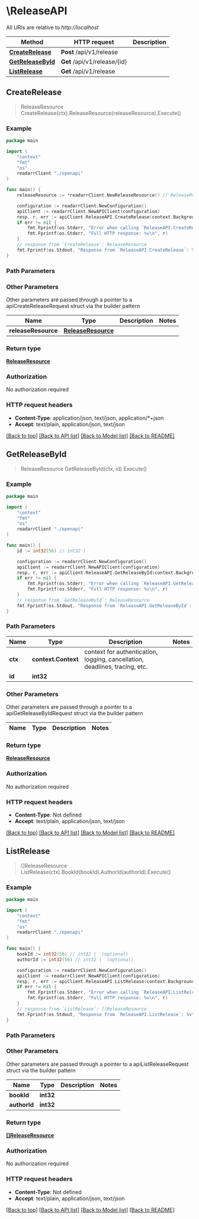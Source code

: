 # \ReleaseAPI

All URIs are relative to *http://localhost*

Method | HTTP request | Description
------------- | ------------- | -------------
[**CreateRelease**](ReleaseAPI.md#CreateRelease) | **Post** /api/v1/release | 
[**GetReleaseById**](ReleaseAPI.md#GetReleaseById) | **Get** /api/v1/release/{id} | 
[**ListRelease**](ReleaseAPI.md#ListRelease) | **Get** /api/v1/release | 



## CreateRelease

> ReleaseResource CreateRelease(ctx).ReleaseResource(releaseResource).Execute()



### Example

```go
package main

import (
    "context"
    "fmt"
    "os"
    readarrClient "./openapi"
)

func main() {
    releaseResource := *readarrClient.NewReleaseResource() // ReleaseResource |  (optional)

    configuration := readarrClient.NewConfiguration()
    apiClient := readarrClient.NewAPIClient(configuration)
    resp, r, err := apiClient.ReleaseAPI.CreateRelease(context.Background()).ReleaseResource(releaseResource).Execute()
    if err != nil {
        fmt.Fprintf(os.Stderr, "Error when calling `ReleaseAPI.CreateRelease``: %v\n", err)
        fmt.Fprintf(os.Stderr, "Full HTTP response: %v\n", r)
    }
    // response from `CreateRelease`: ReleaseResource
    fmt.Fprintf(os.Stdout, "Response from `ReleaseAPI.CreateRelease`: %v\n", resp)
}
```

### Path Parameters



### Other Parameters

Other parameters are passed through a pointer to a apiCreateReleaseRequest struct via the builder pattern


Name | Type | Description  | Notes
------------- | ------------- | ------------- | -------------
 **releaseResource** | [**ReleaseResource**](ReleaseResource.md) |  | 

### Return type

[**ReleaseResource**](ReleaseResource.md)

### Authorization

No authorization required

### HTTP request headers

- **Content-Type**: application/json, text/json, application/*+json
- **Accept**: text/plain, application/json, text/json

[[Back to top]](#) [[Back to API list]](../README.md#documentation-for-api-endpoints)
[[Back to Model list]](../README.md#documentation-for-models)
[[Back to README]](../README.md)


## GetReleaseById

> ReleaseResource GetReleaseById(ctx, id).Execute()



### Example

```go
package main

import (
    "context"
    "fmt"
    "os"
    readarrClient "./openapi"
)

func main() {
    id := int32(56) // int32 | 

    configuration := readarrClient.NewConfiguration()
    apiClient := readarrClient.NewAPIClient(configuration)
    resp, r, err := apiClient.ReleaseAPI.GetReleaseById(context.Background(), id).Execute()
    if err != nil {
        fmt.Fprintf(os.Stderr, "Error when calling `ReleaseAPI.GetReleaseById``: %v\n", err)
        fmt.Fprintf(os.Stderr, "Full HTTP response: %v\n", r)
    }
    // response from `GetReleaseById`: ReleaseResource
    fmt.Fprintf(os.Stdout, "Response from `ReleaseAPI.GetReleaseById`: %v\n", resp)
}
```

### Path Parameters


Name | Type | Description  | Notes
------------- | ------------- | ------------- | -------------
**ctx** | **context.Context** | context for authentication, logging, cancellation, deadlines, tracing, etc.
**id** | **int32** |  | 

### Other Parameters

Other parameters are passed through a pointer to a apiGetReleaseByIdRequest struct via the builder pattern


Name | Type | Description  | Notes
------------- | ------------- | ------------- | -------------


### Return type

[**ReleaseResource**](ReleaseResource.md)

### Authorization

No authorization required

### HTTP request headers

- **Content-Type**: Not defined
- **Accept**: text/plain, application/json, text/json

[[Back to top]](#) [[Back to API list]](../README.md#documentation-for-api-endpoints)
[[Back to Model list]](../README.md#documentation-for-models)
[[Back to README]](../README.md)


## ListRelease

> []ReleaseResource ListRelease(ctx).BookId(bookId).AuthorId(authorId).Execute()



### Example

```go
package main

import (
    "context"
    "fmt"
    "os"
    readarrClient "./openapi"
)

func main() {
    bookId := int32(56) // int32 |  (optional)
    authorId := int32(56) // int32 |  (optional)

    configuration := readarrClient.NewConfiguration()
    apiClient := readarrClient.NewAPIClient(configuration)
    resp, r, err := apiClient.ReleaseAPI.ListRelease(context.Background()).BookId(bookId).AuthorId(authorId).Execute()
    if err != nil {
        fmt.Fprintf(os.Stderr, "Error when calling `ReleaseAPI.ListRelease``: %v\n", err)
        fmt.Fprintf(os.Stderr, "Full HTTP response: %v\n", r)
    }
    // response from `ListRelease`: []ReleaseResource
    fmt.Fprintf(os.Stdout, "Response from `ReleaseAPI.ListRelease`: %v\n", resp)
}
```

### Path Parameters



### Other Parameters

Other parameters are passed through a pointer to a apiListReleaseRequest struct via the builder pattern


Name | Type | Description  | Notes
------------- | ------------- | ------------- | -------------
 **bookId** | **int32** |  | 
 **authorId** | **int32** |  | 

### Return type

[**[]ReleaseResource**](ReleaseResource.md)

### Authorization

No authorization required

### HTTP request headers

- **Content-Type**: Not defined
- **Accept**: text/plain, application/json, text/json

[[Back to top]](#) [[Back to API list]](../README.md#documentation-for-api-endpoints)
[[Back to Model list]](../README.md#documentation-for-models)
[[Back to README]](../README.md)

